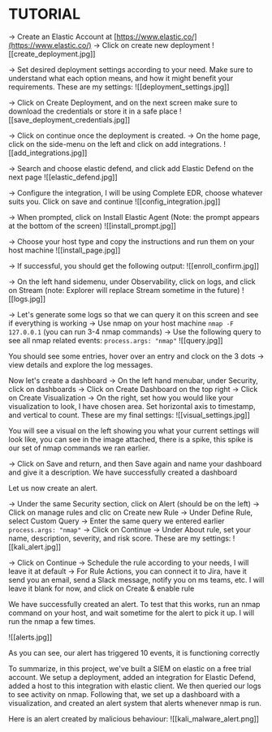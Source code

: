 # TUTORIAL
-> Create an Elastic Account at [https://www.elastic.co/](https://www.elastic.co/)
-> Click on create new deployment
![[create_deployment.jpg]]

-> Set desired deployment settings according to your need. Make sure to understand what each option means, and how it might benefit your requirements. These are my settings:
![[deployment_settings.jpg]]

-> Click on Create Deployment, and on the next screen make sure to download the credentials or store it in a safe place
![[save_deployment_credentials.jpg]]

-> Click on continue once the deployment is created.
-> On the home page, click on the side-menu on the left and click on add integrations.
![[add_integrations.jpg]]

-> Search and choose elastic defend, and click add Elastic Defend on the next page
![[elastic_defend.jpg]]

-> Configure the integration, I will be using Complete EDR, choose whatever suits you. Click on save and continue
![[config_integration.jpg]]

-> When prompted, click on Install Elastic Agent (Note: the prompt appears at the bottom of the screen)
![[install_prompt.jpg]]

-> Choose your host type and copy the instructions and run them on your host machine
![[install_page.jpg]]

-> If successful, you should get the following output:
![[enroll_confirm.jpg]]

-> On the left hand sidemenu, under Observability, click on logs, and click on Stream (note: Explorer will replace Stream sometime in the future)
![[logs.jpg]]

-> Let's generate some logs so that we can query it on this screen and see if everything is working
-> Use nmap on your host machine `nmap -F 127.0.0.1` (you can run 3-4 nmap commands)
-> Use the following query to see all nmap related events: 
`process.args: "nmap"`
![[query.jpg]]

You should see some entries, hover over an entry and clock on the 3 dots -> view details and explore the log messages.

Now let's create a dashboard
-> On the left hand menubar, under Security, click on dashboards
-> Click on Create Dashboard on the top right
-> Click on Create Visualization
-> On the right, set how you would like your visualization to look, I have chosen area. Set horizontal axis to timestamp, and vertical to count. These are my final settings:
![[visual_settings.jpg]]

You will see a visual on the left showing you what your current settings will look like, you can see in the image attached, there is a spike, this spike is our set of nmap commands we ran earlier.

-> Click on Save and return, and then Save again and name your dashboard and give it a description. We have successfully created a dashboard

Let us now create an alert.

-> Under the same Security section, click on Alert (should be on the left)
-> Click on manage rules and clic on Create new Rule
-> Under Define Rule, select Custom Query
-> Enter the same query we entered earlier `process.args: "nmap"`
-> Click on Continue
-> Under About rule, set your name, description, severity, and risk score. These are my settings:
![[kali_alert.jpg]]

-> Click on Continue
-> Schedule the rule according to your needs, I will leave it at default
-> For Rule Actions, you can connect it to Jira, have it send you an email, send a Slack message, notify you on ms teams, etc. I will leave it blank for now, and click on Create & enable rule

We have successfully created an alert. To test that this works, run an nmap command on your host, and wait sometime for the alert to pick it up. I will run the nmap a few times.

![[alerts.jpg]]

As you can see, our alert has triggered 10 events, it is functioning correctly

To summarize, in this project, we've built a SIEM on elastic on a free trial account. We setup a deployment, added an integration for Elastic Defend, added a host to this integration with elastic client. We then queried our logs to see activity on nmap. Following that, we set up a dashboard with a visualization, and created an alert system that alerts whenever nmap is run.

Here is an alert created by malicious behaviour:
![[kali_malware_alert.png]]
